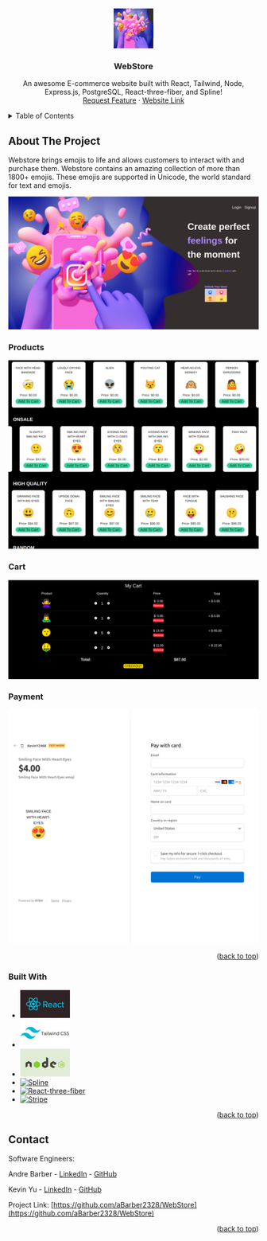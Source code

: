 <a name="readme-top"></a>

<!-- PROJECT LOGO -->
<br />
<div align="center">
  <a href="https://github.com/aBarber2328/WebStore">
    <img src="public/images/Webstore-1.png" alt="Logo" width="80" height="80">
  </a>

  <h3 align="center">WebStore</h3>

  <p align="center">
    An awesome E-commerce website built with React, Tailwind, Node, Express.js, PostgreSQL, React-three-fiber, and Spline!
    <br />
    <!-- <a href="https://www.youtube.com/watch?v=QuREEs3BDHQ">View Demo</a>
    · -->
    <a href="https://github.com/aBarber2328/WebStore/issues">Request Feature</a>
    ·
    <a href="https://web-store072222.herokuapp.com/">Website Link</a>
  </p>
</div>

<!-- TABLE OF CONTENTS -->
<details>
  <summary>Table of Contents</summary>
  <ol>
    <li>
      <a href="#about-the-project">About The Project</a>
      <ul>
        <li><a href="#built-with">Built With</a></li>
      </ul>
    </li>
    <li><a href="#contact">Contact</a></li>
  </ol>
</details>

<!-- ABOUT THE PROJECT -->

## About The Project

Webstore brings emojis to life and allows customers to interact with and purchase them. Webstore contains an amazing collection of more than 1800+ emojis. These emojis are supported in Unicode, the world standard for text and emojis.

[![WebStore][product-screenshot]](https://web-store072222.herokuapp.com/)

### Products

[![WebStore][product-screenshot2]](https://web-store072222.herokuapp.com/)

### Cart

[![WebStore][product-screenshot3]](https://web-store072222.herokuapp.com/)

### Payment

[![WebStore][product-screenshot4]](https://web-store072222.herokuapp.com/)

<p align="right">(<a href="#readme-top">back to top</a>)</p>

### Built With

- [![React][react.js]][react-url]
- [![Tailwind][tailwind.js]][tailwind-url]
- [![Node.js][node]][node-url]
- [![Spline][spline]][spline-url]
- [![React-three-fiber][react-three-fiber]][react-three-fiber-url]
- [![Stripe][stripe]][stripe-url]

<p align="right">(<a href="#readme-top">back to top</a>)</p>

<!-- CONTACT -->

## Contact

Software Engineers:

Andre Barber - [LinkedIn](https://www.linkedin.com/in/andreb2021/) - [GitHub](https://github.com/aBarber2328)

Kevin Yu - [LinkedIn](https://www.linkedin.com/in/kevinyu2468/) - [GitHub](https://github.com/KYu-2468)

Project Link: [https://github.com/aBarber2328/WebStore](https://github.com/aBarber2328/WebStore)

<p align="right">(<a href="#readme-top">back to top</a>)</p>

<!-- MARKDOWN LINKS & IMAGES -->

[product-screenshot]: public/images/Webstore.png
[product-screenshot2]: public/images/Allproducts.png
[product-screenshot3]: public/images/cart-webview.png
[product-screenshot4]: public/images/payment-webview.png
[react.js]: public/images/react.png
[react-url]: https://reactjs.org/
[tailwind.js]: public/images/tailwind.png
[tailwind-url]: https://tailwindcss.com/
[node]: public/images/node.png
[node-url]: https://nodejs.org/en/
[spline]: images/tmdb.png
[spline-url]: https://www.themoviedb.org/?language=en-US
[react-three-fiber]: images/youtube.png
[react-three-fiber-url]: https://www.youtube.com/
[stripe]: images/youtube.png
[stripe-url]: https://www.youtube.com/
